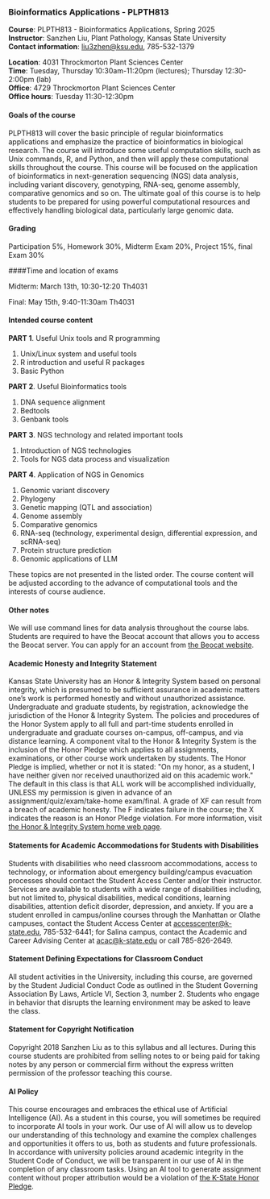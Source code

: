 ### Bioinformatics Applications - PLPTH813

**Course**: PLPTH813 - Bioinformatics Applications, Spring 2025  
**Instructor**: Sanzhen Liu, Plant Pathology, Kansas State University  
**Contact information**: [liu3zhen@ksu.edu](mailto:liu3zhen@ksu.edu), 785-532-1379  

**Location**: 4031 Throckmorton Plant Sciences Center  
**Time**: Tuesday, Thursday 10:30am-11:20pm (lectures); Thursday 12:30-2:00pm (lab)  
**Office**: 4729 Throckmorton Plant Sciences Center  
**Office hours**: Tuesday 11:30-12:30pm  

#### Goals of the course

PLPTH813 will cover the basic principle of regular bioinformatics applications and emphasize the practice of bioinformatics in biological research. The course will introduce some useful computation skills, such as Unix commands, R, and Python, and then will apply these computational skills throughout the course. This course will be focused on the application of bioinformatics in next-generation sequencing (NGS) data analysis, including variant discovery, genotyping, RNA-seq, genome assembly, comparative genomics and so on. The ultimate goal of this course is to help students to be prepared for using powerful computational resources and effectively handling biological data, particularly large genomic data.

#### Grading

Participation 5%, Homework 30%, Midterm Exam 20%, Project 15%, final Exam 30%

####Time and location of exams

Midterm: March 13th, 10:30-12:20 Th4031

Final: May 15th, 9:40-11:30am Th4031

#### Intended course content

**PART 1**. Useful Unix tools and R programming

1. Unix/Linux system and useful tools
2. R introduction and useful R packages
3. Basic Python

**PART 2**. Useful Bioinformatics tools

1. DNA sequence alignment
2. Bedtools
3. Genbank tools

**PART 3**. NGS technology and related important tools

1. Introduction of NGS technologies
2. Tools for NGS data process and visualization

**PART 4**. Application of NGS in Genomics

1. Genomic variant discovery
2. Phylogeny
3. Genetic mapping (QTL and association)
4. Genome assembly
5. Comparative genomics
6. RNA-seq (technology, experimental design, differential expression, and scRNA-seq)
7. Protein structure prediction
8. Genomic applications of LLM

These topics are not presented in the listed order. The course content will be adjusted according to the advance of computational tools and the interests of course audience.  

#### Other notes

We will use command lines for data analysis throughout the course labs. Students are required to have the Beocat account that allows you to access the Beocat server. You can apply for an account from [the Beocat website](https://account.beocat.ksu.edu/).

#### Academic Honesty and Integrity Statement

Kansas State University has an Honor & Integrity System based on personal integrity, which is presumed to be sufficient assurance in academic matters one’s work is performed honestly and without unauthorized assistance. Undergraduate and graduate students, by registration, acknowledge the jurisdiction of the Honor & Integrity System. The policies and procedures of the Honor System apply to all full and part-time students enrolled in undergraduate and graduate courses on-campus, off-campus, and via distance learning. A component vital to the Honor & Integrity System is the inclusion of the Honor Pledge which applies to all assignments, examinations, or other course work undertaken by students. The Honor Pledge is implied, whether or not it is stated: "On my honor, as a student, I have neither given nor received unauthorized aid on this academic work." The default in this class is that ALL work will be accomplished individually, UNLESS my permission is given in advance of an assignment/quiz/exam/take-home exam/final. A grade of XF can result from a breach of academic honesty. The F indicates failure in the course; the X indicates the reason is an Honor Pledge violation. For more information, visit [the Honor & Integrity System home web page](http://www.k-state.edu/honor).

#### Statements for Academic Accommodations for Students with Disabilities

Students with disabilities who need classroom accommodations, access to technology, or information about emergency building/campus evacuation processes should contact the Student Access Center and/or their instructor. Services are available to students with a wide range of disabilities including, but not limited to, physical disabilities, medical conditions, learning disabilities, attention deficit disorder, depression, and anxiety. If you are a student enrolled in campus/online courses through the Manhattan or Olathe campuses, contact the Student Access Center at [accesscenter@k-state.edu](mailto:accesscenter@k-state.edu), 785-532-6441; for Salina campus, contact the Academic and Career Advising Center at [acac@k-state.edu](mailto:acac@k-state.edu) or call 785-826-2649.

#### Statement Defining Expectations for Classroom Conduct

All student activities in the University, including this course, are governed by the Student Judicial Conduct Code as outlined in the Student Governing Association By Laws, Article VI, Section 3, number 2. Students who engage in behavior that disrupts the learning environment may be asked to leave the class.

#### Statement for Copyright Notification

Copyright 2018 Sanzhen Liu as to this syllabus and all lectures. During this course students are prohibited from selling notes to or being paid for taking notes by any person or commercial firm without the express written permission of the professor teaching this course.

#### AI Policy

This course encourages and embraces the ethical use of Artificial Intelligence (AI). As a student in this course, you will sometimes be required to incorporate AI tools in your work. Our use of AI will allow us to develop our understanding of this technology and examine the complex challenges and opportunities it offers to us, both as students and future professionals. In accordance with university policies around academic integrity in the Student Code of Conduct, we will be transparent in our use of AI in the completion of any classroom tasks. Using an AI tool to generate assignment content without proper attribution would be a violation of [the K-State Honor Pledge](https://www.k-state.edu/honor/basics/pledge.html).